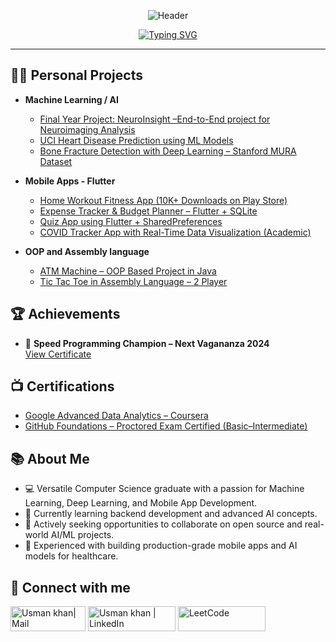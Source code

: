 <div align="center">

![Header](https://capsule-render.vercel.app/api?type=waving&color=gradient&customColorList=0,2,2,5,30&height=200&section=header&text=USMAN%20KHAN&fontSize=50&fontColor=fff&animation=twinkling&fontAlignY=35&desc=AI%20Enthusiast%20•%20Mobile%20App%20Developer%20•%2010K+%20+%20Downloads%20on%20Playstore&descAlignY=55&descSize=16)

</div>

<div align="center">

[![Typing SVG](https://readme-typing-svg.herokuapp.com?font=JetBrains+Mono&size=25&duration=3000&pause=1000&color=00D4AA&center=true&vCenter=true&width=600&lines=Building+AI+Solutions+%F0%9F%A7%A0;Mobile+Apps+Developer+%F0%9F%93%B1;10K%2B+App+Downloads+%F0%9F%9A%80;Speed+Programming+Champion+%F0%9F%8F%86)](https://git.io/typing-svg)

</div>

---

<h2>👩‍💻 Personal Projects</h2>

- <b>Machine Learning / AI</b>
  - [Final Year Project: NeuroInsight –End-to-End project for Neuroimaging Analysis](https://github.com/UsmanK7/Neuro-Insight)
  - [UCI Heart Disease Prediction using ML Models](https://github.com/UsmanK7/Cardio-Predict)
  - [Bone Fracture Detection with Deep Learning – Stanford MURA Dataset](https://github.com/UsmanK7/Brain-fracture-detection)

- <b>Mobile Apps - Flutter</b>
  - [Home Workout Fitness App (10K+ Downloads on Play Store)](https://play.google.com/store/apps/details?id=com.homeworkout.body.fitvategain)
  - [Expense Tracker & Budget Planner – Flutter + SQLite](https://github.com/UsmanK7/expense_tracker_budget)
  - [Quiz App using Flutter + SharedPreferences](https://github.com/UsmanK7/quiz_app_flutter)
  - [COVID Tracker App with Real-Time Data Visualization (Academic)](https://github.com/UsmanK7/Covid_Tracker) <!-- Create repo if missing -->

- <b>OOP and Assembly language </b>
  - [ATM Machine – OOP Based Project in Java](https://github.com/UsmanK7/ATM-Machine) <!-- Create repo if missing -->
  - [Tic Tac Toe in Assembly Language – 2 Player](https://github.com/UsmanK7/TicTacToe-Assembly) <!-- Create repo if missing -->

<h2>🏆 Achievements</h2>

- 🥇 **Speed Programming Champion – Next Vagananza 2024**  
  [View Certificate](https://raw.githubusercontent.com/UsmanK7/UsmanK7/refs/heads/main/coding_competition_win_certifcate.jpg)

<h2>📺 Certifications</h2>

- [Google Advanced Data Analytics – Coursera](https://www.coursera.org/account/accomplishments/specialization/3RWO1A39NPL6)
- [GitHub Foundations – Proctored Exam Certified (Basic–Intermediate)](https://www.credly.com/badges/70d00156-80b2-4952-914c-9d2d18a99eef/public_url)

<h2>📚 About Me</h2>

- 💻 Versatile Computer Science graduate with a passion for Machine Learning, Deep Learning, and Mobile App Development.
- 🌱 Currently learning backend development and advanced AI concepts.
- 👯 Actively seeking opportunities to collaborate on open source and real-world AI/ML projects.
- 🎯 Experienced with building production-grade mobile apps and AI models for healthcare.

<h2> 🤳 Connect with me</h2>

[<img target="_blank" alt="Usman khan| Mail" width="120px" height="40" src="https://img.shields.io/badge/Gmail-D14836?style=for-the-badge&logo=gmail&logoColor=white" />][mail]
[<img target="_blank" alt="Usman khan | LinkedIn" width="140px" height="40" src="https://img.shields.io/badge/LinkedIn-0077B5?style=for-the-badge&logo=linkedin&logoColor=white" />][linkedin]
[<img target="_blank" alt="LeetCode" width="140px" height="40" src="https://img.shields.io/badge/LeetCode-000000?style=for-the-badge&logo=leetcode&logoColor=yellow" />][leetcode]


[mail]: mailto:musmankhan707@gmail.com
[linkedin]: https://www.linkedin.com/in/usmank7/
[leetcode]: https://leetcode.com/u/usmank7/


